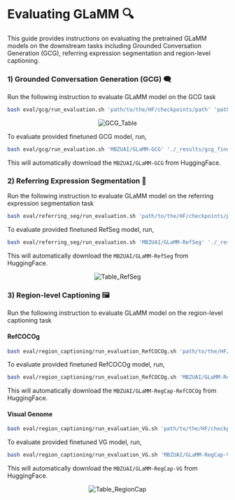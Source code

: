 # Evaluating GLaMM 🔍
This guide provides instructions on evaluating the pretrained GLaMM models on the downstream tasks including Grounded Conversation Generation (GCG), referring expression segmentation and region-level captioning.


### 1) Grounded Conversation Generation (GCG) 🗨️
Run the following instruction to evaluate GLaMM model on the GCG task

```bash
bash eval/gcg/run_evaluation.sh 'path/to/the/HF/checkpoints/path' 'path/to/the/directory/to/save/the/evaluation/results'
```

<p align="center">
  <img src="../images/tables/GCG_Table.png" alt="GCG_Table">
</p>


To evaluate provided finetuned GCG model, run,

```bash
bash eval/gcg/run_evaluation.sh 'MBZUAI/GLaMM-GCG' './_results/gcg_finetuned'
```
This will automatically download the `MBZUAI/GLaMM-GCG` from HuggingFace.


### 2) Referring Expression Segmentation 🎯
Run the following instruction to evaluate GLaMM model on the referring expression segmentation task

```bash
bash eval/referring_seg/run_evaluation.sh 'path/to/the/HF/checkpoints/path' 'path/to/the/directory/to/save/the/evaluation/results'
```

To evaluate provided finetuned RefSeg model, run,

```bash
bash eval/referring_seg/run_evaluation.sh 'MBZUAI/GLaMM-RefSeg' './_results/refseg_finetuned'
```
This will automatically download the `MBZUAI/GLaMM-RefSeg` from HuggingFace.


<p align="center">
  <img src="../images/tables/ReferSeg_Table.png" alt="Table_RefSeg">
</p>


### 3) Region-level Captioning 🖼️
Run the following instruction to evaluate GLaMM model on the region-level captioning task

#### RefCOCOg
```bash
bash eval/region_captioning/run_evaluation_RefCOCOg.sh 'path/to/the/HF/checkpoints/path' 'path/to/the/directory/to/save/the/evaluation/results'
```

To evaluate provided finetuned RefCOCOg model, run,

```bash
bash eval/region_captioning/run_evaluation_RefCOCOg.sh 'MBZUAI/GLaMM-RegCap-RefCOCOg' './_results/regcap_refcocog_finetuned'
```
This will automatically download the `MBZUAI/GLaMM-RegCap-RefCOCOg` from HuggingFace.


#### Visual Genome
```bash
bash eval/region_captioning/run_evaluation_VG.sh 'path/to/the/HF/checkpoints/path' 'path/to/the/directory/to/save/the/evaluation/results'
```

To evaluate provided finetuned VG model, run,

```bash
bash eval/region_captioning/run_evaluation_VG.sh 'MBZUAI/GLaMM-RegCap-VG' './_results/regcap_vg_finetuned'
```
This will automatically download the `MBZUAI/GLaMM-RegCap-VG` from HuggingFace.

<p align="center">
  <img src="../images/tables/Region_Cap_Table.png" alt="Table_RegionCap">
</p>
